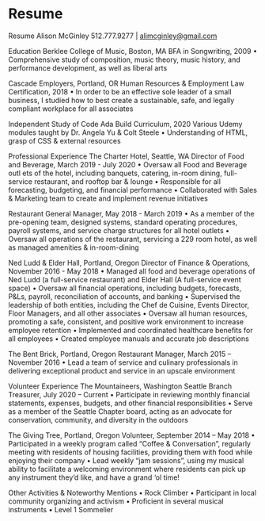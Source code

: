 # Resume
Resume
Alison McGinley
512.777.9277 | alimcginley@gmail.com                                                                             



Education
Berklee College of Music, Boston, MA
BFA in Songwriting, 2009
•	Comprehensive study of composition, music theory, music history, and performance development, as well as liberal arts

Cascade Employers, Portland, OR
Human Resources & Employment Law Certification, 2018
•	In order to be an effective sole leader of a small business, I studied how to best create a sustainable, safe, and legally compliant workplace for all associates

Independent Study of Code
Ada Build Curriculum, 2020
Various Udemy modules taught by Dr. Angela Yu & Colt Steele
•	Understanding of HTML, grasp of CSS & external resources




Professional Experience
The Charter Hotel, Seattle, WA
Director of Food and Beverage, March 2019 - July 2020 
•	Oversaw all Food and Beverage outl ets of the hotel, including banquets, catering, in-room dining, full-service restaurant, and rooftop bar & lounge
•	Responsible for all forecasting, budgeting, and financial performance
•	Collaborated with Sales & Marketing team to create and implement revenue initiatives

Restaurant General Manager, May 2018 - March 2019 
•	As a member of the pre-opening team, designed systems, standard operating procedures, payroll systems, and service charge structures for all hotel outlets
•	Oversaw all operations of the restaurant, servicing a 229 room hotel, as well as managed amenities & in-room-dining

Ned Ludd & Elder Hall, Portland, Oregon
Director of Finance & Operations, November 2016 - May 2018
•	Managed all food and beverage operations of Ned Ludd (a full-service restaurant) and Elder Hall (A full-service event space)
•	Oversaw all financial operations, including budgets, forecasts, P&Ls, payroll, reconciliation of accounts, and banking
•	Supervised the leadership of both entities, including the Chef de Cuisine, Events Director, Floor Managers, and all other associates
•	Oversaw all human resources, promoting a safe, consistent, and positive work environment to increase employee retention
•	Implemented and coordinated healthcare benefits for all employees
•	Created employee manuals and accurate job descriptions

The Bent Brick, Portland, Oregon
Restaurant Manager, March 2015 – November 2016
•	Lead a team of service and culinary professionals in delivering exceptional product and service in an upscale environment



Volunteer Experience
The Mountaineers, Washington
Seattle Branch Treasurer, July 2020 – Current
•	Participate in reviewing monthly financial statements, expenses, budgets, and other financial responsibilities
•	Serve as a member of the Seattle Chapter board, acting as an advocate for conservation, community, and diversity in the outdoors

The Giving Tree, Portland, Oregon
Volunteer, September 2014 – May 2018
•	Participated in a weekly program called “Coffee & Conversation”, regularly meeting with residents of housing facilities, providing them with food while enjoying their company
•	Lead weekly “jam sessions”, using my musical ability to facilitate a welcoming environment where residents can pick up any instrument they’d like, and have a grand ‘ol time!




Other Activities & Noteworthy Mentions
•	Rock Climber
•	Participant in local community organizing and activism
•	Proficient in several musical instruments
•	Level 1 Sommelier 
